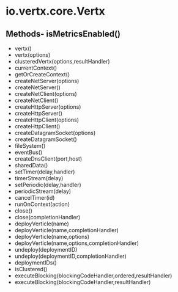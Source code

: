 # io.vertx.core.Vertx
## Methods- isMetricsEnabled()
- vertx()
- vertx(options)
- clusteredVertx(options,resultHandler)
- currentContext()
- getOrCreateContext()
- createNetServer(options)
- createNetServer()
- createNetClient(options)
- createNetClient()
- createHttpServer(options)
- createHttpServer()
- createHttpClient(options)
- createHttpClient()
- createDatagramSocket(options)
- createDatagramSocket()
- fileSystem()
- eventBus()
- createDnsClient(port,host)
- sharedData()
- setTimer(delay,handler)
- timerStream(delay)
- setPeriodic(delay,handler)
- periodicStream(delay)
- cancelTimer(id)
- runOnContext(action)
- close()
- close(completionHandler)
- deployVerticle(name)
- deployVerticle(name,completionHandler)
- deployVerticle(name,options)
- deployVerticle(name,options,completionHandler)
- undeploy(deploymentID)
- undeploy(deploymentID,completionHandler)
- deploymentIDs()
- isClustered()
- executeBlocking(blockingCodeHandler,ordered,resultHandler)
- executeBlocking(blockingCodeHandler,resultHandler)
